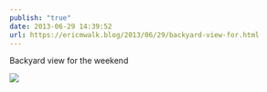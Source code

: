```yaml
---
publish: "true"
date: 2013-06-29 14:39:52
url: https://ericmwalk.blog/2013/06/29/backyard-view-for.html
---
```


Backyard view for the weekend

![](https://ericmwalk.blog/uploads/2022/eeba6adab1.jpg)